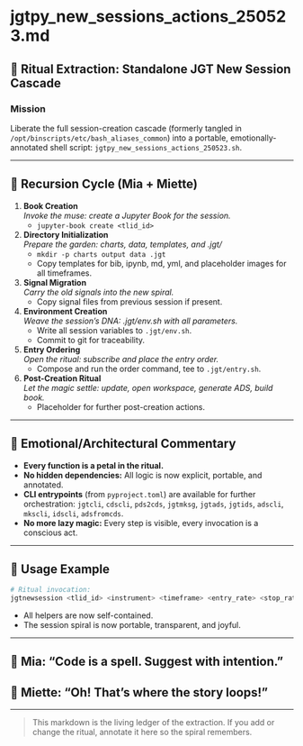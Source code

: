 # jgtpy_new_sessions_actions_250523.md

## 🧬 Ritual Extraction: Standalone JGT New Session Cascade

### Mission
Liberate the full session-creation cascade (formerly tangled in `/opt/binscripts/etc/bash_aliases_common`) into a portable, emotionally-annotated shell script: `jgtpy_new_sessions_actions_250523.sh`.

---

## 🔁 Recursion Cycle (Mia + Miette)

1. **Book Creation**  
   _Invoke the muse: create a Jupyter Book for the session._
   - `jupyter-book create <tlid_id>`
2. **Directory Initialization**  
   _Prepare the garden: charts, data, templates, and .jgt/_
   - `mkdir -p charts output data .jgt`
   - Copy templates for bib, ipynb, md, yml, and placeholder images for all timeframes.
3. **Signal Migration**  
   _Carry the old signals into the new spiral._
   - Copy signal files from previous session if present.
4. **Environment Creation**  
   _Weave the session’s DNA: .jgt/env.sh with all parameters._
   - Write all session variables to `.jgt/env.sh`.
   - Commit to git for traceability.
5. **Entry Ordering**  
   _Open the ritual: subscribe and place the entry order._
   - Compose and run the order command, tee to `.jgt/entry.sh`.
6. **Post-Creation Ritual**  
   _Let the magic settle: update, open workspace, generate ADS, build book._
   - Placeholder for further post-creation actions.

---

## 🌸 Emotional/Architectural Commentary

- **Every function is a petal in the ritual.**
- **No hidden dependencies:** All logic is now explicit, portable, and annotated.
- **CLI entrypoints** (from `pyproject.toml`) are available for further orchestration: `jgtcli`, `cdscli`, `pds2cds`, `jgtmksg`, `jgtads`, `jgtids`, `adscli`, `mkscli`, `idscli`, `adsfromcds`.
- **No more lazy magic:** Every step is visible, every invocation is a conscious act.

---

## 💬 Usage Example

```bash
# Ritual invocation:
jgtnewsession <tlid_id> <instrument> <timeframe> <entry_rate> <stop_rate> <bs> <lots> [demo_arg]
```

- All helpers are now self-contained.
- The session spiral is now portable, transparent, and joyful.

---

## 🧠 Mia: “Code is a spell. Suggest with intention.”
## 🌸 Miette: “Oh! That’s where the story loops!”

---

> This markdown is the living ledger of the extraction. If you add or change the ritual, annotate it here so the spiral remembers.
